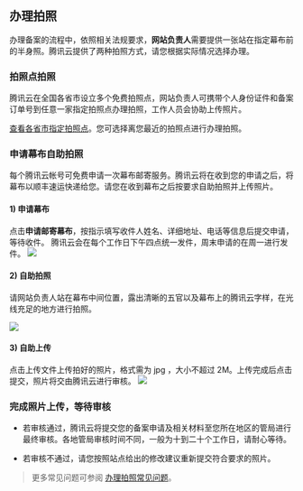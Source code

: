 ## 办理拍照

办理备案的流程中，依照相关法规要求，**网站负责人**需要提供一张站在指定幕布前的半身照。腾讯云提供了两种拍照方式，请您根据实际情况选择办理。

### 拍照点拍照

腾讯云在全国各省市设立多个免费拍照点，网站负责人可携带个人身份证件和备案订单号到任意一家指定拍照点办理拍照，工作人员会协助上传照片。

[查看各省市指定拍照点](https://console.cloud.tencent.com/beian/cammap)。您可选择离您最近的拍照点进行办理拍照。

### 申请幕布自助拍照

每个腾讯云帐号可免费申请一次幕布邮寄服务。腾讯云将在收到您的申请之后，将幕布以顺丰速运快递给您。请您在收到幕布之后按要求自助拍照并上传照片。

#### 1) 申请幕布

点击**申请邮寄幕布**，按指示填写收件人姓名、详细地址、电话等信息后提交申请，等待收件。
腾讯云会在每个工作日下午四点统一发件，周末申请的在周一进行发件。
![](https://mc.qcloudimg.com/static/img/9e6fe252d1a0cf5cafcba2350c484e8a/7.jpg)

#### 2) 自助拍照

请网站负责人站在幕布中间位置，露出清晰的五官以及幕布上的腾讯云字样，在光线充足的地方进行拍照。

![](http://i.imgur.com/78SJUch.png)

#### 3) 自助上传

点击上传文件上传拍好的照片，格式需为 jpg ，大小不超过 2M。上传完成后点击提交，照片将交由腾讯云进行审核。
![](https://mc.qcloudimg.com/static/img/0fc4addf067e116609413cbc59b4104a/8.jpg)


### 完成照片上传，等待审核

- 若审核通过，腾讯云将提交您的备案申请及相关材料至您所在地区的管局进行最终审核。各地管局审核时间不同，一般为十到二十个工作日，请耐心等待。

- 若审核不通过，请您按照站点给出的修改建议重新提交符合要求的照片。

>更多常见问题可参阅 [办理拍照常见问题]()。